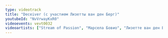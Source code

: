 ```yaml
---
type: videotrack
title: "Deceiver (с участием Лизетты ван ден Берг)"
youtubeId: "NvVrwayKxR0"
videoevents: vevt0032
videoartists: ["Stream of Passion", "Марсела Бовио", "Лизетте ван ден Берг"]
---
```

